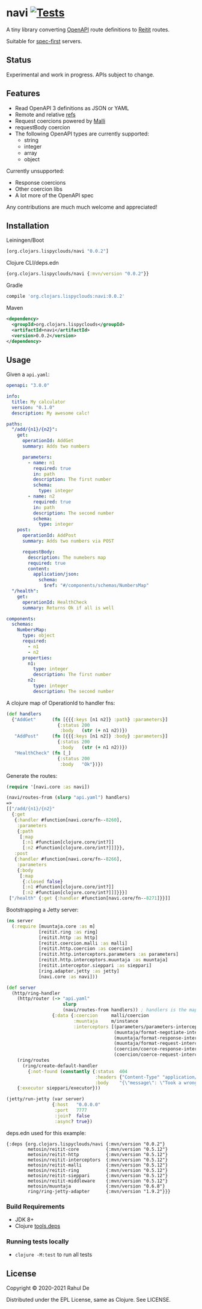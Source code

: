 # navi [![Tests](https://github.com/lispyclouds/navi/actions/workflows/ci.yaml/badge.svg)](https://github.com/lispyclouds/navi/actions/workflows/ci.yaml)

A tiny library converting [OpenAPI](https://www.openapis.org/) route definitions to [Reitit](https://cljdoc.org/jump/release/metosin/reitit) routes.

Suitable for [spec-first](https://www.atlassian.com/blog/technology/spec-first-api-development) servers.

## Status

Experimental and work in progress. APIs subject to change.

## Features

- Read OpenAPI 3 definitions as JSON or YAML
- Remote and relative [refs](https://swagger.io/docs/specification/using-ref/)
- Request coercions powered by [Malli](https://github.com/metosin/malli)
- requestBody coercion
- The following OpenAPI types are currently supported:
  - string
  - integer
  - array
  - object

Currently unsupported:
- Response coercions
- Other coercion libs
- A lot more of the OpenAPI spec

Any contributions are much much welcome and appreciated!

## Installation
Leiningen/Boot
```clojure
[org.clojars.lispyclouds/navi "0.0.2"]
```

Clojure CLI/deps.edn
```clojure
{org.clojars.lispyclouds/navi {:mvn/version "0.0.2"}}
```

Gradle
```groovy
compile 'org.clojars.lispyclouds:navi:0.0.2'
```

Maven
```xml
<dependency>
  <groupId>org.clojars.lispyclouds</groupId>
  <artifactId>navi</artifactId>
  <version>0.0.2</version>
</dependency>
```

## Usage

Given a `api.yaml`:
```yaml
openapi: "3.0.0"

info:
  title: My calculator
  version: "0.1.0"
  description: My awesome calc!

paths:
  "/add/{n1}/{n2}":
    get:
      operationId: AddGet
      summary: Adds two numbers

      parameters:
        - name: n1
          required: true
          in: path
          description: The first number
          schema:
            type: integer
        - name: n2
          required: true
          in: path
          description: The second number
          schema:
            type: integer
    post:
      operationId: AddPost
      summary: Adds two numbers via POST

      requestBody:
        description: The numebers map
        required: true
        content:
          application/json:
            schema:
              $ref: "#/components/schemas/NumbersMap"
  "/health":
    get:
      operationId: HealthCheck
      summary: Returns Ok if all is well

components:
  schemas:
    NumbersMap:
      type: object
      required:
        - n1
        - n2
      properties:
        n1:
          type: integer
          description: The first number
        n2:
          type: integer
          description: The second number
```

A clojure map of OperationId to handler fns:
```clojure
(def handlers
  {"AddGet"      (fn [{{{:keys [n1 n2]} :path} :parameters}]
                   {:status 200
                    :body   (str (+ n1 n2))})
   "AddPost"     (fn [{{{:keys [n1 n2]} :body} :parameters}]
                   {:status 200
                    :body   (str (+ n1 n2))})
   "HealthCheck" (fn [_]
                   {:status 200
                    :body   "Ok"})})
```

Generate the routes:
```clojure
(require '[navi.core :as navi])

(navi/routes-from (slurp "api.yaml") handlers)
=>
[["/add/{n1}/{n2}"
  {:get
   {:handler #function[navi.core/fn--8260],
    :parameters
    {:path
     [:map
      [:n1 #function[clojure.core/int?]]
      [:n2 #function[clojure.core/int?]]]}},
   :post
   {:handler #function[navi.core/fn--8266],
    :parameters
    {:body
     [:map
      {:closed false}
      [:n1 #function[clojure.core/int?]]
      [:n2 #function[clojure.core/int?]]]}}}]
 ["/health" {:get {:handler #function[navi.core/fn--8271]}}]]
```

Bootstrapping a Jetty server:
```clojure
(ns server
  (:require [muuntaja.core :as m]
            [reitit.ring :as ring]
            [reitit.http :as http]
            [reitit.coercion.malli :as malli]
            [reitit.http.coercion :as coercion]
            [reitit.http.interceptors.parameters :as parameters]
            [reitit.http.interceptors.muuntaja :as muuntaja]
            [reitit.interceptor.sieppari :as sieppari]
            [ring.adapter.jetty :as jetty]
            [navi.core :as navi]))

(def server
  (http/ring-handler
    (http/router (-> "api.yaml"
                     slurp
                     (navi/routes-from handlers)) ; handlers is the map described before
                 {:data {:coercion     malli/coercion
                         :muuntaja     m/instance
                         :interceptors [(parameters/parameters-interceptor)
                                        (muuntaja/format-negotiate-interceptor)
                                        (muuntaja/format-response-interceptor)
                                        (muuntaja/format-request-interceptor)
                                        (coercion/coerce-response-interceptor)
                                        (coercion/coerce-request-interceptor)]}})
    (ring/routes
      (ring/create-default-handler
        {:not-found (constantly {:status  404
                                 :headers {"Content-Type" "application/json"}
                                 :body    "{\"message\": \"Took a wrong turn?\"}"})}))
    {:executor sieppari/executor}))

(jetty/run-jetty (var server)
                 {:host   "0.0.0.0"
                  :port   7777
                  :join?  false
                  :async? true})
```

deps.edn used for this example:
```edn
{:deps {org.clojars.lispyclouds/navi {:mvn/version "0.0.2"}
        metosin/reitit-core          {:mvn/version "0.5.12"}
        metosin/reitit-http          {:mvn/version "0.5.12"}
        metosin/reitit-interceptors  {:mvn/version "0.5.12"}
        metosin/reitit-malli         {:mvn/version "0.5.12"}
        metosin/reitit-ring          {:mvn/version "0.5.12"}
        metosin/reitit-sieppari      {:mvn/version "0.5.12"}
        metosin/reitit-middleware    {:mvn/version "0.5.12"}
        metosin/muuntaja             {:mvn/version "0.6.8"}
        ring/ring-jetty-adapter      {:mvn/version "1.9.2"}}}
```

### Build Requirements
- JDK 8+
- Clojure [tools.deps](https://clojure.org/guides/getting_started)

### Running tests locally
- `clojure -M:test` to run all tests

## License

Copyright © 2020-2021 Rahul De

Distributed under the EPL License, same as Clojure. See LICENSE.
